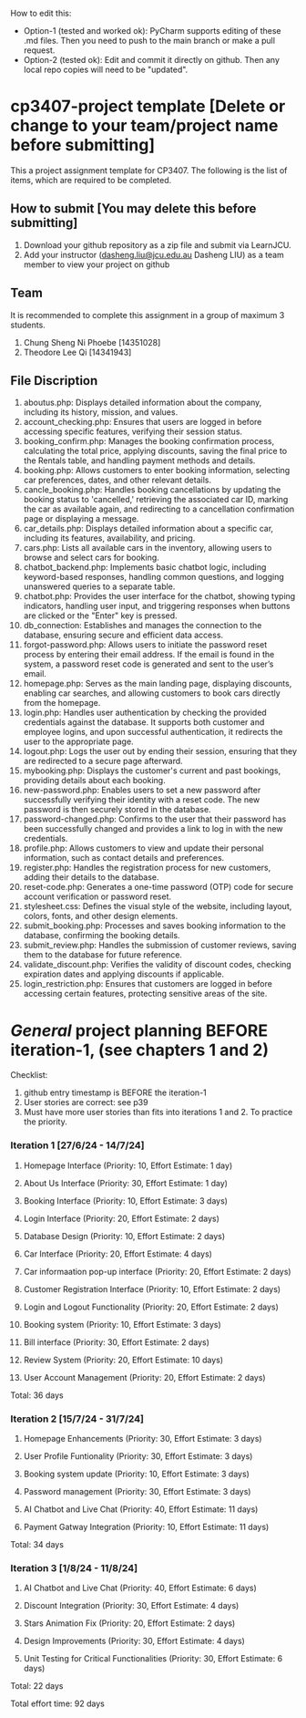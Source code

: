 How to edit this: 
* Option-1 (tested and worked ok): PyCharm supports editing of these .md files. Then you need to push to the main branch or make a pull request.
* Option-2 (tested ok): Edit and commit it directly on github. Then any local repo copies will need to be "updated".

# cp3407-project template [Delete or change to your team/project name before submitting]

This a project assignment template for CP3407. 
The following is the list of items, which are required to be completed.

## How to submit [You may delete this before submitting]

1. Download your github repository as a zip file and submit via LearnJCU.
2. Add your instructor (dasheng.liu@jcu.edu.au Dasheng LIU) as a team member to view your project on github

## Team

It is recommended to complete this assignment in a group of maximum 3 students.
1. Chung Sheng Ni Phoebe [14351028]
2. Theodore Lee Qi [14341943] 

## File Discription
1. aboutus.php: Displays detailed information about the company, including its history, mission, and values.
2. account_checking.php: Ensures that users are logged in before accessing specific features, verifying their session status.
3. booking_confirm.php: Manages the booking confirmation process, calculating the total price, applying discounts, saving the final price to the Rentals table, and handling payment methods and details.
4. booking.php: Allows customers to enter booking information, selecting car preferences, dates, and other relevant details.
5. cancle_booking.php: Handles booking cancellations by updating the booking status to 'cancelled,' retrieving the associated car ID, marking the car as available again, and redirecting to a cancellation confirmation page or displaying a message.
6. car_details.php: Displays detailed information about a specific car, including its features, availability, and pricing.
7. cars.php: Lists all available cars in the inventory, allowing users to browse and select cars for booking.
8. chatbot_backend.php: Implements basic chatbot logic, including keyword-based responses, handling common questions, and logging unanswered queries to a separate table.
9. chatbot.php:  Provides the user interface for the chatbot, showing typing indicators, handling user input, and triggering responses when buttons are clicked or the "Enter" key is pressed.
10. db_connection: Establishes and manages the connection to the database, ensuring secure and efficient data access.
11. forgot-password.php: Allows users to initiate the password reset process by entering their email address. If the email is found in the system, a password reset code is generated and sent to the user’s email.
12. homepage.php: Serves as the main landing page, displaying discounts, enabling car searches, and allowing customers to book cars directly from the homepage.
13. login.php: Handles user authentication by checking the provided credentials against the database. It supports both customer and employee logins, and upon successful authentication, it redirects the user to the appropriate page.
14. logout.php: Logs the user out by ending their session, ensuring that they are redirected to a secure page afterward.
15. mybooking.php: Displays the customer's current and past bookings, providing details about each booking.
16. new-password.php: Enables users to set a new password after successfully verifying their identity with a reset code. The new password is then securely stored in the database.
17. password-changed.php: Confirms to the user that their password has been successfully changed and provides a link to log in with the new credentials.
18. profile.php: Allows customers to view and update their personal information, such as contact details and preferences.
19. register.php: Handles the registration process for new customers, adding their details to the database.
20. reset-code.php: Generates a one-time password (OTP) code for secure account verification or password reset.
21. stylesheet.css: Defines the visual style of the website, including layout, colors, fonts, and other design elements.
22. submit_booking.php: Processes and saves booking information to the database, confirming the booking details.
23. submit_review.php: Handles the submission of customer reviews, saving them to the database for future reference.
24. validate_discount.php: Verifies the validity of discount codes, checking expiration dates and applying discounts if applicable.
25. login_restriction.php: Ensures that customers are logged in before accessing certain features, protecting sensitive areas of the site.




# *General* project planning BEFORE iteration-1, (see chapters 1 and 2)

Checklist: 
1. github entry timestamp is BEFORE the iteration-1
2. User stories are correct: see p39
3. Must have more user stories than fits into iterations 1 and 2. To practice the priority.

### Iteration 1 [27/6/24 - 14/7/24]

1. Homepage Interface (Priority: 10, Effort Estimate: 1 day)

2. About Us Interface (Priority: 30, Effort Estimate: 1 day)

3. Booking Interface (Priority: 10, Effort Estimate: 3 days)

4. Login Interface (Priority: 20, Effort Estimate: 2 days)

5. Database Design (Priority: 10, Effort Estimate: 2 days)

6. Car Interface (Priority: 20, Effort Estimate: 4 days)

7. Car informaation pop-up interface (Priority: 20, Effort Estimate: 2 days)

8. Customer Registration Interface (Priority: 10, Effort Estimate: 2 days)
    
9. Login and Logout Functionality (Priority: 20, Effort Estimate: 2 days)
    
10. Booking system (Priority: 10, Effort Estimate: 3 days)

11. Bill interface (Priority: 30, Effort Estimate: 2 days)

12. Review System (Priority: 20, Effort Estimate: 10 days)

13. User Account Management (Priority: 20, Effort Estimate: 2 days)
   

Total: 36 days


### Iteration 2 [15/7/24 - 31/7/24]
1. Homepage Enhancements (Priority: 30, Effort Estimate: 3 days)
   
2. User Profile Funtionality (Priority: 30, Effort Estimate: 3 days)
    
3. Booking system update (Priority: 10, Effort Estimate: 3 days)

4. Password management (Priority: 30, Effort Estimate: 3 days)

5. AI Chatbot and Live Chat (Priority: 40, Effort Estimate: 11 days)

6. Payment Gatway Integration (Priority: 10, Effort Estimate: 11 days)


Total: 34 days


### Iteration 3 [1/8/24 - 11/8/24]
1. AI Chatbot and Live Chat (Priority: 40, Effort Estimate: 6 days)

2. Discount Integration (Priority: 30, Effort Estimate: 4 days)

3. Stars Animation Fix (Priority: 20, Effort Estimate: 2 days)

4. Design Improvements (Priority: 30, Effort Estimate: 4 days)

5. Unit Testing for Critical Functionalities (Priority: 30, Effort Estimate: 6 days)

Total: 22 days


Total effort time: 92 days
